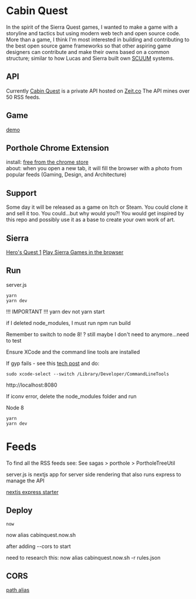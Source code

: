 # Cabin Quest
In the spirit of the Sierra Quest games, I wanted to make a game with a storyline and tactics but using modern web tech and open source code. More than a game, I think I'm most interested in building and contributing to the best open source game frameworks so that other aspiring game designers can contribute and make their owns based on a common structure; similar to how Lucas and Sierra built own [SCUUM](http://wiki.scummvm.org/index.php/Sierra) systems.    

## API
Currently [Cabin Quest](https://cabinquest.now.sh/) is a private API hosted on [Zeit.co](https://zeit.co)
The API mines over 50 RSS feeds.

## Game
[demo](https://cabinquest.now.sh/)

## Porthole Chrome Extension
install: [free from the chrome store](https://chrome.google.com/webstore/detail/porthole/dilfffpckfhcpgidnmgaeoidgekcjlln?hl=en)     
about: when you open a new tab, it will fill the browser with a photo from popular feeds (Gaming, Design, and Architecture)

## Support
Some day it will be released as a game on Itch or Steam. You could clone it and sell it too. You could...but why would you?! You would get inspired by this repo and possibly use it as a base to create your own work of art.  

## Sierra
[Hero's Quest 1](https://playclassic.games/game/play-heros-quest-want-hero-online/play/)
[Play Sierra Games in the browser](http://sarien.net/)

## Run

server.js

```
yarn
yarn dev
```

!!! IMPORTANT !!! yarn dev not yarn start

if I deleted node_modules, I must run npm run build

Remember to switch to node 8! ? still maybe I don't need to anymore...need to test

Ensure XCode and the command line tools are installed

If gyp fails - see this [tech post](https://github.com/nodejs/node-gyp/issues/569) and do:

```
sudo xcode-select --switch /Library/Developer/CommandLineTools
```

http://localhost:8080

If iconv error, delete the node_modules folder and run

Node 8

```
yarn
yarn dev
```

# Feeds

To find all the RSS feeds see:
See sagas > porthole > PortholeTreeUtil

server.js is nextjs app for server side rendering that also runs express to manage the API

[nextjs express starter](https://github.com/iaincollins/nextjs-starter)

## Deploy

```
now
```

now alias cabinquest.now.sh

after adding --cors to start

need to research this:
now alias cabinquest.now.sh -r rules.json

## CORS

[path alias](https://zeit.co/blog/path-alias)
